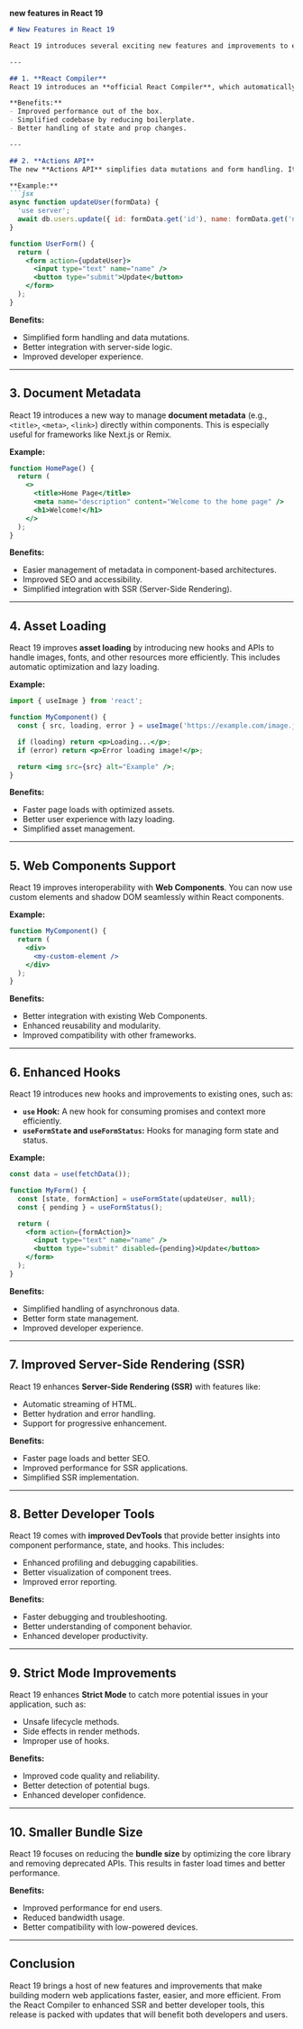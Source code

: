**new features in React 19**

```markdown
# New Features in React 19

React 19 introduces several exciting new features and improvements to enhance developer productivity, performance, and user experience. Below is a summary of the key updates:

---

## 1. **React Compiler**
React 19 introduces an **official React Compiler**, which automatically optimizes your code by memoizing components and reducing unnecessary re-renders. This eliminates the need for manual memoization using `useMemo` and `useCallback` in many cases.

**Benefits:**
- Improved performance out of the box.
- Simplified codebase by reducing boilerplate.
- Better handling of state and prop changes.

---

## 2. **Actions API**
The new **Actions API** simplifies data mutations and form handling. It allows you to define server-side actions directly in your components, making it easier to handle form submissions, data fetching, and mutations.

**Example:**
```jsx
async function updateUser(formData) {
  'use server';
  await db.users.update({ id: formData.get('id'), name: formData.get('name') });
}

function UserForm() {
  return (
    <form action={updateUser}>
      <input type="text" name="name" />
      <button type="submit">Update</button>
    </form>
  );
}
```

**Benefits:**
- Simplified form handling and data mutations.
- Better integration with server-side logic.
- Improved developer experience.

---

## 3. **Document Metadata**
React 19 introduces a new way to manage **document metadata** (e.g., `<title>`, `<meta>`, `<link>`) directly within components. This is especially useful for frameworks like Next.js or Remix.

**Example:**
```jsx
function HomePage() {
  return (
    <>
      <title>Home Page</title>
      <meta name="description" content="Welcome to the home page" />
      <h1>Welcome!</h1>
    </>
  );
}
```

**Benefits:**
- Easier management of metadata in component-based architectures.
- Improved SEO and accessibility.
- Simplified integration with SSR (Server-Side Rendering).

---

## 4. **Asset Loading**
React 19 improves **asset loading** by introducing new hooks and APIs to handle images, fonts, and other resources more efficiently. This includes automatic optimization and lazy loading.

**Example:**
```jsx
import { useImage } from 'react';

function MyComponent() {
  const { src, loading, error } = useImage('https://example.com/image.jpg');

  if (loading) return <p>Loading...</p>;
  if (error) return <p>Error loading image!</p>;

  return <img src={src} alt="Example" />;
}
```

**Benefits:**
- Faster page loads with optimized assets.
- Better user experience with lazy loading.
- Simplified asset management.

---

## 5. **Web Components Support**
React 19 improves interoperability with **Web Components**. You can now use custom elements and shadow DOM seamlessly within React components.

**Example:**
```jsx
function MyComponent() {
  return (
    <div>
      <my-custom-element />
    </div>
  );
}
```

**Benefits:**
- Better integration with existing Web Components.
- Enhanced reusability and modularity.
- Improved compatibility with other frameworks.

---

## 6. **Enhanced Hooks**
React 19 introduces new hooks and improvements to existing ones, such as:
- **`use` Hook:** A new hook for consuming promises and context more efficiently.
- **`useFormState` and `useFormStatus`:** Hooks for managing form state and status.

**Example:**
```jsx
const data = use(fetchData());

function MyForm() {
  const [state, formAction] = useFormState(updateUser, null);
  const { pending } = useFormStatus();

  return (
    <form action={formAction}>
      <input type="text" name="name" />
      <button type="submit" disabled={pending}>Update</button>
    </form>
  );
}
```

**Benefits:**
- Simplified handling of asynchronous data.
- Better form state management.
- Improved developer experience.

---

## 7. **Improved Server-Side Rendering (SSR)**
React 19 enhances **Server-Side Rendering (SSR)** with features like:
- Automatic streaming of HTML.
- Better hydration and error handling.
- Support for progressive enhancement.

**Benefits:**
- Faster page loads and better SEO.
- Improved performance for SSR applications.
- Simplified SSR implementation.

---

## 8. **Better Developer Tools**
React 19 comes with **improved DevTools** that provide better insights into component performance, state, and hooks. This includes:
- Enhanced profiling and debugging capabilities.
- Better visualization of component trees.
- Improved error reporting.

**Benefits:**
- Faster debugging and troubleshooting.
- Better understanding of component behavior.
- Enhanced developer productivity.

---

## 9. **Strict Mode Improvements**
React 19 enhances **Strict Mode** to catch more potential issues in your application, such as:
- Unsafe lifecycle methods.
- Side effects in render methods.
- Improper use of hooks.

**Benefits:**
- Improved code quality and reliability.
- Better detection of potential bugs.
- Enhanced developer confidence.

---

## 10. **Smaller Bundle Size**
React 19 focuses on reducing the **bundle size** by optimizing the core library and removing deprecated APIs. This results in faster load times and better performance.

**Benefits:**
- Improved performance for end users.
- Reduced bandwidth usage.
- Better compatibility with low-powered devices.

---

## Conclusion
React 19 brings a host of new features and improvements that make building modern web applications faster, easier, and more efficient. From the React Compiler to enhanced SSR and better developer tools, this release is packed with updates that will benefit both developers and users.